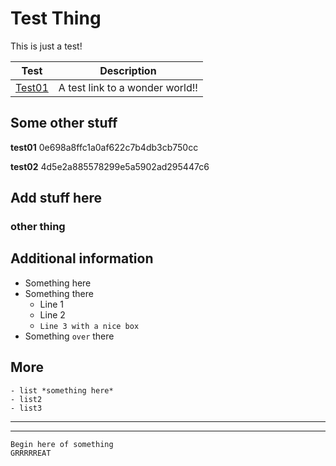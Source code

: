 Test Thing
==========

This is just a test!

Test | Description
-----|---------------
[Test01](https://www.osburn.com/) | A test link to a wonder world!!

## Some other stuff

**test01**
0e698a8ffc1a0af622c7b4db3cb750cc

**test02**
4d5e2a885578299e5a5902ad295447c6

Add stuff here
--------------

### other thing

## Additional information

* Something here
* Something there
  * Line 1
  * Line 2
  * `Line 3 with a nice box`
* Something `over` there

## More
```
- list *something here*
- list2
- list3
```

----------------
----------------

```
Begin here of something
GRRRRREAT
```
